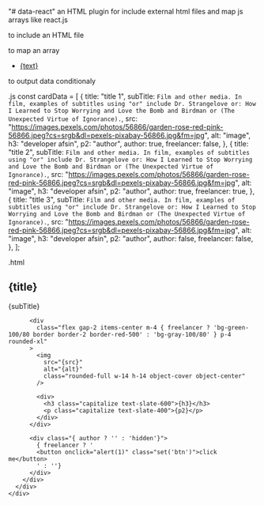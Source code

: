 "# data-react" an HTML plugin for include external html files and map js arrays like react.js

to include an HTML file

<body>
    <div data-include-html="./templates/template"></div>
</body>

to map an array

<ul data-react="map(ulData)" class="flex gap-8 items-center">
    <li data-map>
        <a href="{href}">{text}</a>
    </li>
</ul>

to output data conditionaly

.js
const cardData = [
{
title: "title 1",
subTitle: `Film and other media. In film, examples of subtitles using "or" include Dr. Strangelove or: How I Learned to Stop Worrying and Love the Bomb and Birdman or (The Unexpected Virtue of Ignorance).`,
src: "https://images.pexels.com/photos/56866/garden-rose-red-pink-56866.jpeg?cs=srgb&dl=pexels-pixabay-56866.jpg&fm=jpg",
alt: "image",
h3: "developer afsin",
p2: "author",
author: true,
freelancer: false,
},
{
title: "title 2",
subTitle: `Film and other media. In film, examples of subtitles using "or" include Dr. Strangelove or: How I Learned to Stop Worrying and Love the Bomb and Birdman or (The Unexpected Virtue of Ignorance).`,
src: "https://images.pexels.com/photos/56866/garden-rose-red-pink-56866.jpeg?cs=srgb&dl=pexels-pixabay-56866.jpg&fm=jpg",
alt: "image",
h3: "developer afsin",
p2: "author",
author: true,
freelancer: true,
},
{
title: "title 3",
subTitle: `Film and other media. In film, examples of subtitles using "or" include Dr. Strangelove or: How I Learned to Stop Worrying and Love the Bomb and Birdman or (The Unexpected Virtue of Ignorance).`,
src: "https://images.pexels.com/photos/56866/garden-rose-red-pink-56866.jpeg?cs=srgb&dl=pexels-pixabay-56866.jpg&fm=jpg",
alt: "image",
h3: "developer afsin",
p2: "author",
author: false,
freelancer: false,
},
];

.html
<div class="m-4">
<div data-react="map(cardData)" class="grid gap-4 grid-cols-3">
<div data-map class="bg-blue-300/80 p-4 rounded-xl">
<div class="grid gap-2">
<h2 class="text-xl text-slate-800 capitalize">{title}</h2>
<p class="text-sm text-slate-600">{subTitle}</p>
</div>

          <div
            class="flex gap-2 items-center m-4 { freelancer ? 'bg-green-100/80 border border-2 border-red-500' : 'bg-gray-100/80' } p-4 rounded-xl"
          >
            <img
              src="{src}"
              alt="{alt}"
              class="rounded-full w-14 h-14 object-cover object-center"
            />

            <div>
              <h3 class="capitalize text-slate-600">{h3}</h3>
              <p class="capitalize text-slate-400">{p2}</p>
            </div>
          </div>

          <div class="{ author ? '' : 'hidden'}">
            { freelancer ? '
            <button onclick="alert(1)" class="set('btn')">click me</button>
            ' : ''}
          </div>
        </div>
      </div>
    </div>

